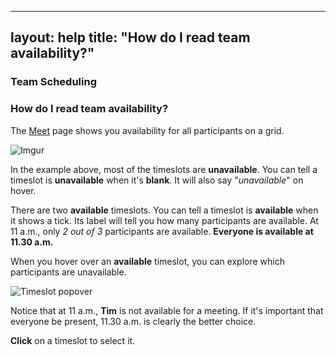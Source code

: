 ---
layout: help
title: "How do I read team availability?"
---


### **Team Scheduling**

### How do I read team availability?


The [Meet](https://freebusy.io/meet) page shows you availability for all participants on a grid.

![Imgur](http://i.imgur.com/USCvTP6.png)

In the example above, most of the timeslots are **unavailable**.
You can tell a timeslot is **unavailable** when it's **blank**. It will also say "*unavailable*" on hover.

There are two **available** timeslots.
You can tell a timeslot is **available** when it shows a tick. Its label will tell you how many participants are available.
At 11 a.m., only *2 out of 3* participants are available. **Everyone is available at 11.30 a.m.**

When you hover over an **available** timeslot, you can explore which participants are unavailable.

![Timeslot popover](http://i.imgur.com/pz84JQX.png)

Notice that at 11 a.m., **Tim** is not available for a meeting.
If it's important that everyone be present, 11.30 a.m. is clearly the better choice.

**Click** on a timeslot to select it.